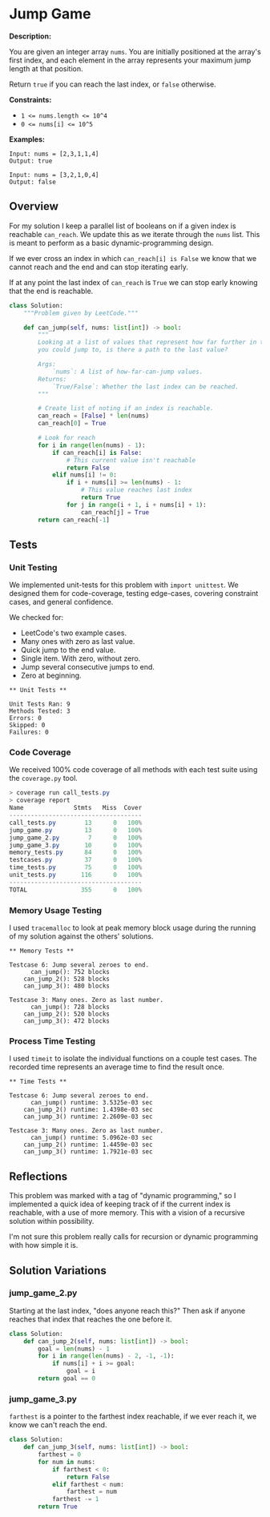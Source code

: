 # Jump Game

**Description:**

You are given an integer array `nums`. You are initially positioned at the array's first index, and each element in the array represents your maximum jump length at that position.

Return `true` if you can reach the last index, or `false` otherwise.

**Constraints:**

- `1 <= nums.length <= 10^4`
- `0 <= nums[i] <= 10^5`

**Examples:**

```text
Input: nums = [2,3,1,1,4]
Output: true

Input: nums = [3,2,1,0,4]
Output: false
```

## Overview

For my solution I keep a parallel list of booleans on if a given index is reachable `can_reach`. We update this as we iterate through the `nums` list. This is meant to perform as a basic dynamic-programming design.

If we ever cross an index in which `can_reach[i] is False` we know that we cannot reach and the end and can stop iterating early.

If at any point the last index of `can_reach` is `True` we can stop early knowing that the end is reachable.

```python
class Solution:
    """Problem given by LeetCode."""

    def can_jump(self, nums: list[int]) -> bool:
        """
        Looking at a list of values that represent how far further in the list
        you could jump to, is there a path to the last value?

        Args:
            `nums`: A list of how-far-can-jump values.
        Returns:
            `True/False`: Whether the last index can be reached.
        """

        # Create list of noting if an index is reachable.
        can_reach = [False] * len(nums)
        can_reach[0] = True

        # Look for reach
        for i in range(len(nums) - 1):
            if can_reach[i] is False:
                # This current value isn't reachable
                return False
            elif nums[i] != 0:
                if i + nums[i] >= len(nums) - 1:
                    # This value reaches last index
                    return True
                for j in range(i + 1, i + nums[i] + 1):
                    can_reach[j] = True
        return can_reach[-1]
```

## Tests

### Unit Testing

We implemented unit-tests for this problem with `import unittest`. We designed them for code-coverage, testing edge-cases, covering constraint cases, and general confidence.

We checked for:

- LeetCode's two example cases.
- Many ones with zero as last value.
- Quick jump to the end value.
- Single item. With zero, without zero.
- Jump several consecutive jumps to end.
- Zero at beginning.

```text
** Unit Tests **

Unit Tests Ran: 9
Methods Tested: 3
Errors: 0
Skipped: 0
Failures: 0
```

### Code Coverage

We received 100% code coverage of all methods with each test suite using the `coverage.py` tool.

```PowerShell
> coverage run call_tests.py
> coverage report
Name              Stmts   Miss  Cover
-------------------------------------
call_tests.py        13      0   100%
jump_game.py         13      0   100%
jump_game_2.py        7      0   100%
jump_game_3.py       10      0   100%
memory_tests.py      84      0   100%
testcases.py         37      0   100%
time_tests.py        75      0   100%
unit_tests.py       116      0   100%
-------------------------------------
TOTAL               355      0   100%
```

### Memory Usage Testing

I used `tracemalloc` to look at peak memory block usage during the running of my solution against the others' solutions.

```text
** Memory Tests **

Testcase 6: Jump several zeroes to end.
      can_jump(): 752 blocks
    can_jump_2(): 528 blocks
    can_jump_3(): 480 blocks

Testcase 3: Many ones. Zero as last number.
      can_jump(): 728 blocks
    can_jump_2(): 520 blocks
    can_jump_3(): 472 blocks
```

### Process Time Testing

I used `timeit` to isolate the individual functions on a couple test cases. The recorded time represents an average time to find the result once.

```text
** Time Tests **

Testcase 6: Jump several zeroes to end.
      can_jump() runtime: 3.5325e-03 sec
    can_jump_2() runtime: 1.4398e-03 sec
    can_jump_3() runtime: 2.2609e-03 sec

Testcase 3: Many ones. Zero as last number.
      can_jump() runtime: 5.0962e-03 sec
    can_jump_2() runtime: 1.4459e-03 sec
    can_jump_3() runtime: 1.7921e-03 sec
```

## Reflections

This problem was marked with a tag of "dynamic programming," so I implemented a quick idea of keeping track of if the current index is reachable, with a use of more memory. This with a vision of a recursive solution within possibility.

I'm not sure this problem really calls for recursion or dynamic programming with how simple it is.

## Solution Variations

### jump_game_2.py

Starting at the last index, "does anyone reach this?" Then ask if anyone reaches that index that reaches the one before it.

```python
class Solution:
    def can_jump_2(self, nums: list[int]) -> bool:
        goal = len(nums) - 1
        for i in range(len(nums) - 2, -1, -1):
            if nums[i] + i >= goal:
                goal = i
        return goal == 0
```

### jump_game_3.py

`farthest` is a pointer to the farthest index reachable, if we ever reach it, we know we can't reach the end.

```python
class Solution:
    def can_jump_3(self, nums: list[int]) -> bool:
        farthest = 0
        for num in nums:
            if farthest < 0:
                return False
            elif farthest < num:
                farthest = num
            farthest -= 1
        return True
```
